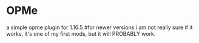 # OPMe
a simple opme plugin for 1.16.5
#for newer versions
i am not really sure if it works, it's one of my first mods, but it will PROBABLY work.
